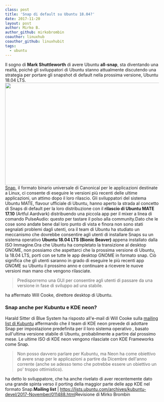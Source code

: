 ```yaml
---
class: post
title: 'Snap di default su Ubuntu 18.04?'
date: 2017-11-20
layout: post
author: Mirko B.
author_github: mirkobrombin
coauthor: linuxhub
coauthor_github: linuxhubit
tags:
  - ubuntu
---
```

Il sogno di <strong>Mark Shuttleworth</strong> di avere Ubuntu <strong>all-snap</strong>, sta diventando una realtà, poiché gli sviluppatori di Ubuntu stanno attualmente discutendo una strategia per portare gli snapshot di default nella prossima versione, Ubuntu 18.04 LTS.<img class="aligncenter size-full wp-image-3012 size-full wp-image-223" src="https://linuxhub.it/wordpress/wp-content/uploads/2017/11/snaps-hero%403x.png" alt="" width="600" height="335" /><a href="https://snapcraft.io/" target="_blank" rel="nofollow noopener noreferrer">Snap</a>, il formato binario universale di Canonical per le applicazioni destinate a Linux, ci consente di eseguire le versioni più recenti delle ultime applicazioni, un attimo dopo il loro rilascio. Gli sviluppatori del sistema Ubuntu MATE, flavour ufficiale di Ubuntu, hanno aperto la strada al concetto di Snaps di default per la loro distribuzione con il <strong>rilascio di Ubuntu MATE 17.10</strong> (Artful Aardvark) distribuendo una piccola app per il mixer a linea di comando PulseAudio: questo per tastare il polso alla community.Dato che le cose sono andate bene dal loro punto di vista e finora non sono stati segnalati problemi dagli utenti, ora il team di Ubuntu ha studiato un meccanismo che dovrebbe consentire agli utenti di installare Snaps su un sistema operativo <strong>Ubuntu 18.04 LTS (Bionic Beaver)</strong> appena installato dalla ISO Immagine.Ora che Ubuntu ha completato la transizione al desktop GNOME, non possiamo che aspettarci che la prossima versione di Ubuntu, la 18.04 LTS, porti con se tutte le app desktop GNOME in formato snap. Ciò significa che gli utenti saranno in grado di eseguire le più recenti app GNOME su Ubuntu il prossimo anno e continuare a ricevere le nuove versioni man mano che vengono rilasciate.<blockquote>Predisporremo una GUI per consentire agli utenti di passare da una versione in fase di sviluppo ad una stabile.</blockquote>ha affermato Will Cooke, direttore desktop di Ubuntu.<h3>Snap anche per Kubuntu e KDE neon?</h3>Harald Sitter di Blue System ha risposto all'e-mail di Will Cooke sulla <a href="https://lists.ubuntu.com/archives/kubuntu-devel/2017-November/011488.html" target="_blank" rel="nofollow noopener noreferrer">mailing list di Kubuntu</a> affermando che il team  di KDE neon prevede di adottare Snap per impostazione predefinita per il loro sistema operativo , basato sull'ultima versione stabile di Ubuntu, probabilmente a partire dal prossimo mese. Le ultime ISO di KDE neon  vengono rilasciate con KDE Frameworks come Snap.<blockquote>Non posso davvero parlare per Kubuntu, ma Neon ha come obiettivo di avere snap per le applicazioni a partire da Dicembre dell'anno corrente (anche se adesso temo che potrebbe essere  un obiettivo un po' troppo ottimistico).</blockquote>ha detto lo sviluppatore, che ha anche rivelato di aver recentemente dato una grande spinta verso il porting della maggior parte delle app KDE nel formato Snap.<strong>Mailing list</strong> | <a href="https://lists.ubuntu.com/archives/kubuntu-devel/2017-November/011488.html">https://lists.ubuntu.com/archives/kubuntu-devel/2017-November/011488.html</a>Revisione di Mirko Brombin